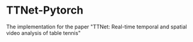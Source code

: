 # TTNet-Pytorch
The implementation for the paper "TTNet: Real-time temporal and spatial video analysis of table tennis"
